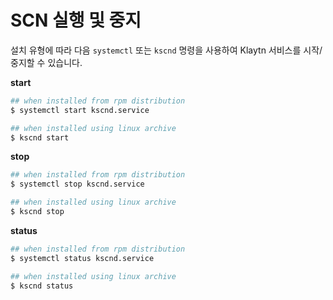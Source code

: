 # SCN 실행 및 중지<a id="starting-stopping-scn"></a>

설치 유형에 따라 다음 `systemctl`  또는 `kscnd` 명령을 사용하여 Klaytn 서비스를 시작/중지할 수 있습니다.

**start**

```bash
## when installed from rpm distribution 
$ systemctl start kscnd.service

## when installed using linux archive
$ kscnd start

```

**stop**

```bash
## when installed from rpm distribution 
$ systemctl stop kscnd.service

## when installed using linux archive
$ kscnd stop

```

**status**

```bash
## when installed from rpm distribution 
$ systemctl status kscnd.service

## when installed using linux archive
$ kscnd status

```


